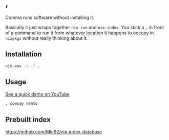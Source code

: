 # ,

Comma runs software without installing it.

Basically it just wraps together `nix run` and `nix-index`. You stick a `,` in front of a command to
run it from whatever location it happens to occupy in `nixpkgs` without really thinking about it.

## Installation

```bash
nix-env -i -f .
```

## Usage

[See a quick demo on
YouTube](https://www.youtube.com/watch?v=VUM3Km_4gUg&list=PLRGI9KQ3_HP_OFRG6R-p4iFgMSK1t5BHs)

```bash
, cowsay neato
```


## Prebuilt index

https://github.com/Mic92/nix-index-database
